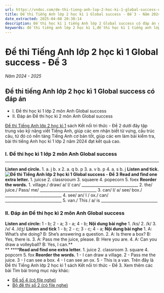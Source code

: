 ```yaml
---
url: https://vndoc.com/de-thi-tieng-anh-lop-2-hoc-ki-1-global-success-de-3-333073
title: Đề thi Tiếng Anh lớp 2 học kì 1 Global success - Đề 3 - Năm 2024 - 2025 - VnDoc.com
date_extracted: 2025-04-08 20:30:14
description: Đề thi học kì 1 tiếng Anh lớp 2 Global success có đáp án giúp các em học sinh ôn tập kiến thức tiếng Anh trọng tâm hiệu quả.
keywords: đề thi tiếng anh lớp 2 học kì 1,đề thi học kì 1 tiếng anh lớp 2,đề thi tiếng anh lớp 2 học kỳ 1,de thi học kì 1 lớp 2 môn tiếng anh,de thi tieng anh lop 2 hoc ki 1,đề thi anh văn lớp 2 học kỳ 1,đề thi học kì 1 môn tiếng anh lớp 2,đề thi học kì 1 lớp 2 môn tiếng anh,đề tiếng anh lớp 2 học kỳ 1,ôn tập tiếng anh lớp 2 học kỳ 1,de thi tiếng anh lớp 2 kỳ 1,de thi tiếng anh lớp 2 học kỳ 1,đề thi tiếng anh lớp 2 kì 1
---
```


# Đề thi Tiếng Anh lớp 2 học kì 1 Global success - Đề 3
 _Năm 2024 - 2025_
## Đề thi tiếng Anh lớp 2 học kì 1 Global success có đáp án
  * I. Đề thi học kì 1 lớp 2 môn Anh Global success
  * II. Đáp án Đề thi học kì 2 môn Anh Global success

[Đề thi Tiếng Anh lớp 2 học kì 1](<https://vndoc.com/de-thi-hoc-ki-1-lop-2-mon-tieng-anh>) sách Kết nối tri thức - Đề 2 dưới đây tập trung vào kỹ năng viết Tiếng Anh, giúp các em nhận biết từ vựng, cấu trúc câu, từ đó có nền tảng Tiếng Anh cơ bản tốt, giúp các em làm bài kiểm tra, bài thi tiếng Anh học kì 1 lớp 2 năm 2024 đạt kết quả cao.
### I. Đề thi học kì 1 lớp 2 môn Anh Global success
****
**Listen and circle.**
1\. 
a. j b. x 
2\. 
a. q b. p
3\. 
a. v b. p 
4\. 
a. s b. j
**Listen and tick.**
**![Đề thi Tiếng Anh lớp 2 học kì 1 Global success - Đề 3](https://i.vdoc.vn/data/image/2024/12/17/de-thi-tieng-anh-lop-2-hoc-ki-1-global-success-de-3-1.png)**
**Read and find one extra letter.**
1\. juicse
2\. classrooum
3\. squaere
4\. popecorn
5\. foex
**Reorder the words.**
1\. village./ draw/ a/ I/ can/
\_\_\_\_\_\_\_\_\_\_\_\_\_\_\_\_\_\_\_\_\_\_\_\_\_\_\_\_\_
2\. the/ juice./ Pass/ me/
\_\_\_\_\_\_\_\_\_\_\_\_\_\_\_\_\_\_\_\_\_\_\_\_\_\_\_\_\_
3\. can/ I/ a/ see/ box./
\_\_\_\_\_\_\_\_\_\_\_\_\_\_\_\_\_\_\_\_\_\_\_\_\_\_\_\_\_
4\. see/ an/ I / ox./ can/
\_\_\_\_\_\_\_\_\_\_\_\_\_\_\_\_\_\_\_\_\_\_\_\_\_\_\_\_\_
5\. van./ This / a/ is
\_\_\_\_\_\_\_\_\_\_\_\_\_\_\_\_\_\_\_\_\_\_\_\_\_\_\_\_\_
### II. Đáp án Đề thi học kì 2 môn Anh Global success
**Listen and circle:**
1 - b; 2 - a; 3 - a; 4 - b;
**Nội dung bài nghe**
1\. /ks/ 2. /k/ 3. /v/ 4. /dʒ/
**Listen and tick**
1 - b; 2 - c; 3 - c; 4 - a;
**Nội dung bài nghe**
1\. A: What’s she doing?
B: She’s answering a question.
2\. A: Is there a box?
B: Yes, there is.
3\. A: Pass me the juice, please.
B: Here you are.
4\. A: Can you draw a volleyball?
B: Yes, I can.**  
**
******Read and find one extra letter.**
1\. juice
2\. classroom
3\. square
4\. popcorn
5\. fox
**Reorder the words.**
1 - I can draw a village.
2 - Pass me the juice.
3 - I can see a box.
4 - I can see an ox.
5 - This is a van.
Trên đây là Đề thi Tiếng Anh lớp 2 học kì 1 sách Kết nối tri thức - Đề 3.
Xem thêm các bài Tìm bài trong mục này khác:
  * [Đề số 4 \(có file nghe\)](</de-thi-tieng-anh-lop-2-hoc-ki-1-global-success-de-4-333076>)
  * [Bộ đề thi số 2 \(có file nghe\)](</bo-de-thi-tieng-anh-lop-2-hoc-ki-1-global-success-so-2-333079>)

